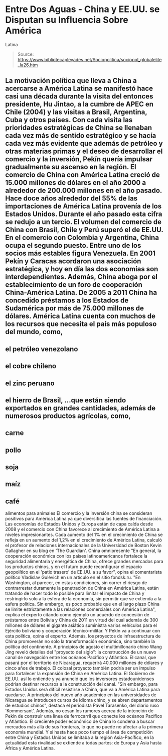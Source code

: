 # Entre Dos Aguas - China y EE.UU. se Disputan su Influencia Sobre América 
Latina

> Source: https://www.bibliotecapleyades.net/Sociopolitica/sociopol_globalelite_la26.htm

La motivación política que lleva a China a acercarse a América Latina se manifestó hace casi una década durante la visita del entonces presidente,
Hu Jintao, a la cumbre de APEC en Chile (2004) y las visitas a Brasil, Argentina, Cuba y otros países.
Con cada visita las prioridades estratégicas de China se llenaban cada vez más de sentido estratégico y se hacía cada vez más evidente que además de petróleo y otras materias primas y el deseo de desarrollar el comercio y la inversión, Pekín quería impulsar gradualmente su ascenso en la región.
El comercio de China con América Latina creció de 15.000 millones de dólares en el año 2000 a alrededor de 200.000 millones en el año pasado.
Hace doce años alrededor del 55% de las importaciones de América Latina provenía de los Estados Unidos. Durante el año pasado esta cifra se redujo a un tercio. El volumen del comercio de China con Brasil, Chile y Perú superó el de EE.UU. En el comercio con Colombia y Argentina, China ocupa el segundo puesto.
Entre uno de los socios más estables figura Venezuela. En 2001 Pekín y Caracas acordaron una asociación estratégica, y hoy en día las dos economías son interdependientes. Además, China aboga por el establecimiento de un foro de cooperación China-América Latina.
De 2005 a 2011 China ha concedido préstamos a los Estados de Sudamérica por más de 75.000 millones de dólares.
América Latina cuenta con muchos de los recursos que necesita el país más populoso del mundo, como,
-
el petróleo venezolano
-
el cobre chileno
-
el zinc peruano
-
el hierro de Brasil,
...que están siendo exportados en grandes cantidades, además de numerosos productos agrícolas, como,
-
carne
-
pollo
-
soja
-
maíz
-
café
-
alimentos para animales
El comercio y la inversión china se consideran positivos para América Latina ya que diversifica las fuentes de financiación.
Las economías de Estados Unidos y Europa
están de capa caída desde 2008 y el comercio con China favorece al crecimiento de América Latina a niveles impresionantes.
Cada aumento del 1% en el crecimiento de China se refleja en un aumento del 1,2% en el crecimiento de América Latina, calculó el profesor de relaciones internacionales de la Universidad de Boston
Kevin Gallagher en su blog en 'The Guardian'.
China omnipresente
"En general, la cooperación económica con los países latinoamericanos fortalece la seguridad alimentaria y energética de China, ofrece grandes mercados para los productos chinos, y en el futuro puede reconfigurar el espacio geopolítico en el 'patio trasero' de EE.UU. a su favor", opina el comentarista político Vladislav Gulévich en un artículo en el sitio fondsk.ru.
"En Washington, al parecer, en estas condiciones, sin correr el riesgo de contrarrestar duramente la penetración de China en América Latina, están tratando de hacer todo lo posible para limitar el impacto de China y restringirlo solo a la esfera de la economía, sin permitir que se extienda a la esfera política.
Sin embargo, es poco probable que en el largo plazo China se limite estrictamente a las relaciones comerciales con América Latina", explica el experto citando como ejemplo un acuerdo de concesión de préstamos entre Bolivia y China de 2011 en virtud del cual además de 300 millones de dólares el gigante asiático suministra varios vehículos para el Ejército boliviano y
cooperación técnico-militar.
Y Pekín va a continuar con esta política, opina el experto.
Además, los proyectos de infraestructura de China promoverán no solo la transformación económica, sino también la política del continente.
A principios de agosto el multimillonario chino
Wang Jing reveló detalles del "proyecto del siglo": la construcción de un
nuevo canal de navegación entre los océanos Pacífico y Atlántico.
El canal, que pasará por el territorio de Nicaragua, requerirá 40.000 millones de dólares y cinco años de trabajo. El colosal proyecto también podría ser un impulso para fortalecer la expansión de China en América Latina.
El Gobierno de EE.UU. así lo entiende y ya anunció que los inversores estadounidenses podrían destinar recursos a la construcción del canal.
"Sin embargo, para Estados Unidos será difícil resistirse a China, que va a América Latina para quedarse. A principios del nuevo año académico en las universidades de Nicaragua se introducen cursos de idioma chino, y se abren departamentos de estudios chinos", destaca el periodista Pável Tarasenko, del diario ruso 'Kommersant'.
Además, no cesan los rumores acerca de la intención de Pekín de construir una línea de ferrocarril que conecte los océanos Pacífico y Atlántico.
El creciente poder económico de China lo condena a buscar mercados más allá de sus fronteras, lo que no puede no afectar a la primera economía mundial. Y si hasta hace poco tiempo el área de competición entre China y Estados Unidos se limitaba a la región Asia-Pacífico, en la actualidad esta rivalidad se extiende a todas partes:
de Europa y Asia hasta África y América Latina.
